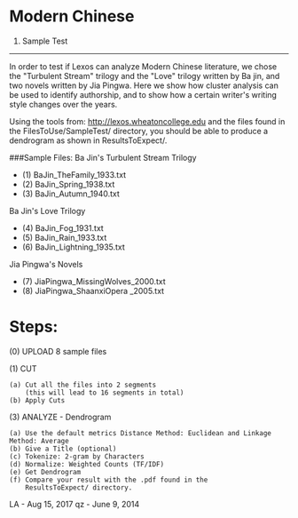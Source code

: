# Modern Chinese

1. Sample Test
---------------------------------------------------------------------
In order to test if Lexos can analyze Modern Chinese literature, we 
chose the "Turbulent Stream" trilogy and the "Love" trilogy written 
by Ba jin, and two novels written by Jia Pingwa. Here we show how 
cluster analysis can be used to identify authorship, and to 
show how a certain writer's writing style changes over the years.

Using the tools from:   http://lexos.wheatoncollege.edu
and the files found in the FilesToUse/SampleTest/ directory, you 
should be able to produce a dendrogram as shown in ResultsToExpect/.

###Sample Files:
Ba Jin's Turbulent Stream Trilogy

* (1) BaJin_TheFamily_1933.txt
* (2) BaJin_Spring_1938.txt
* (3) BaJin_Autumn_1940.txt

Ba Jin's Love Trilogy

* (4) BaJin_Fog_1931.txt
* (5) BaJin_Rain_1933.txt
* (6) BaJin_Lightning_1935.txt

Jia Pingwa's Novels

* (7) JiaPingwa_MissingWolves_2000.txt
* (8) JiaPingwa_ShaanxiOpera _2005.txt


Steps:
=====================================================================
(0) UPLOAD 8 sample files
    
(1) CUT 

    (a) Cut all the files into 2 segments
        (this will lead to 16 segments in total)
    (b) Apply Cuts
    
(3) ANALYZE - Dendrogram

    (a) Use the default metrics Distance Method: Euclidean and Linkage Method: Average
    (b) Give a Title (optional)
    (c) Tokenize: 2-gram by Characters
    (d) Normalize: Weighted Counts (TF/IDF) 
    (e) Get Dendrogram
    (f) Compare your result with the .pdf found in the 
        ResultsToExpect/ directory.




LA - Aug 15, 2017
qz - June 9, 2014
